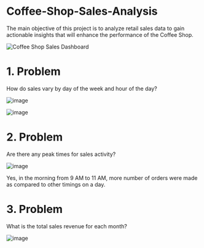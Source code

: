 # Coffee-Shop-Sales-Analysis
The main objective of this project is to analyze retail sales data to gain actionable insights that will enhance the performance of the Coffee Shop.

![Coffee Shop Sales Dashboard](https://github.com/siddhartha237/Coffee-Shop-Sales-Analysis/assets/146628886/ff97e03e-a7d5-47be-9c9d-c5c86448d606)


# 1. Problem
How do sales vary by day of the week and hour of the day?

![image](https://github.com/siddhartha237/Coffee-Shop-Sales-Analysis/assets/146628886/6c7bd4df-6630-41ea-9907-1e49ce4cb5ee)


![image](https://github.com/siddhartha237/Coffee-Shop-Sales-Analysis/assets/146628886/06d415d3-7874-4971-8090-d3d60cb681b7)

# 2. Problem
Are there any peak times for sales activity?

![image](https://github.com/siddhartha237/Coffee-Shop-Sales-Analysis/assets/146628886/dcf97e88-2843-4308-844b-9a6d13107d55)

Yes, in the morning from 9 AM to 11 AM, more number of orders were made as compared to other timings on a day.

# 3. Problem
 What is the total sales revenue for each month?

 ![image](https://github.com/siddhartha237/Coffee-Shop-Sales-Analysis/assets/146628886/16b4f0d6-0813-4019-8a3f-a11bb63f61a7)

